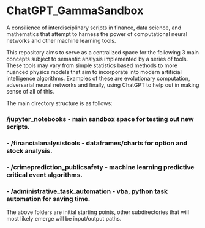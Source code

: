 # ChatGPT_GammaSandbox
A consilience of interdisciplinary scripts in finance, data science, and mathematics that attempt to harness the power of computational neural networks and other machine learning tools.

This repository aims to serve as a centralized space for the following 3 main concepts subject to semantic analysis implemented by a series of tools. These tools may vary from simple statistics based methods to more nuanced physics models that aim to incorporate into modern artificial intelligence algorithms. Examples of these are evolutionary computation, adversarial neural networks and finally, using ChatGPT to help out in making sense of all of this.

The main directory structure is as follows:

### /jupyter_notebooks - main sandbox space for testing out new scripts.

   ### - /financialanalysistools - dataframes/charts for option and stock analysis.
      
   ### - /crimeprediction_publicsafety - machine learning predictive critical event algorithms.
      
   ### - /administrative_task_automation - vba, python task automation for saving time.
      
The above folders are initial starting points, other subdirectories that will most likely emerge will be input/output paths.
